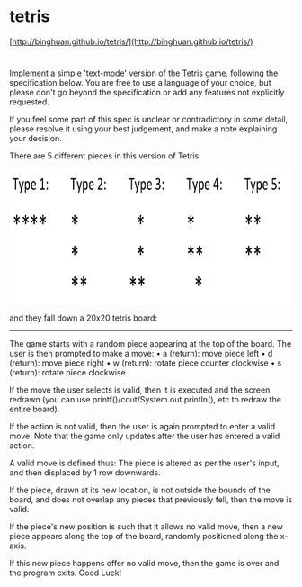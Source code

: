 # tetris
[http://binghuan.github.io/tetris/](http://binghuan.github.io/tetris/)

#  
Implement a simple 'text-mode' version of the Tetris game, following the specification below. You are free to use a language of your choice, but please don't go beyond the specification or add any features not explicitly requested.

If you feel some part of this spec is unclear or contradictory in some detail, please resolve it using your best judgement, and make a note explaining your decision.

There are 5 different pieces in this version of Tetris


<img src="images/pieceType.png" width="auto" height="240px">


and they fall down a 20x20 tetris board:

--------------------------------------------------------------------------------

The game starts with a random piece appearing at the top of the board. The user is then prompted to make a move: • a (return): move piece left • d (return): move piece right • w (return): rotate piece counter clockwise • s (return): rotate piece clockwise

If the move the user selects is valid, then it is executed and the screen redrawn (you can use printf()/cout/System.out.println(), etc to redraw the entire board).

If the action is not valid, then the user is again prompted to enter a valid move. Note that the game only updates after the user has entered a valid action.

A valid move is defined thus: The piece is altered as per the user's input, and then displaced by 1 row downwards.

If the piece, drawn at its new location, is not outside the bounds of the board, and does not overlap any pieces that previously fell, then the move is valid.

If the piece's new position is such that it allows no valid move, then a new piece appears along the top of the board, randomly positioned along the x-axis.

If this new piece happens offer no valid move, then the game is over and the program exits. Good Luck!
